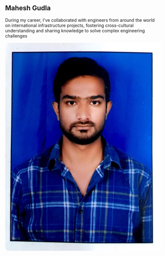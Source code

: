 ## Mahesh Gudla

During my career, I've collaborated with engineers from around the world on international infrastructure projects, fostering cross-cultural understanding and sharing knowledge to solve complex engineering challenges

![My Image](myImage.jpeg)
